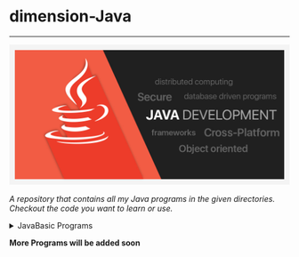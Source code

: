 # dimension-Java
---
![Java Banner](/Assets/JavaBanner.jpg)


*A repository that contains all my Java programs in the given directories.
Checkout the code you want to learn or use.*
<details>
<summary>JavaBasic Programs</summary>
  
| FileName      | Description |
| :----:        |    :---   |
| HelloWorld.java      | A java program to print "Hello World"       |

</details>

**More Programs will be added soon**
